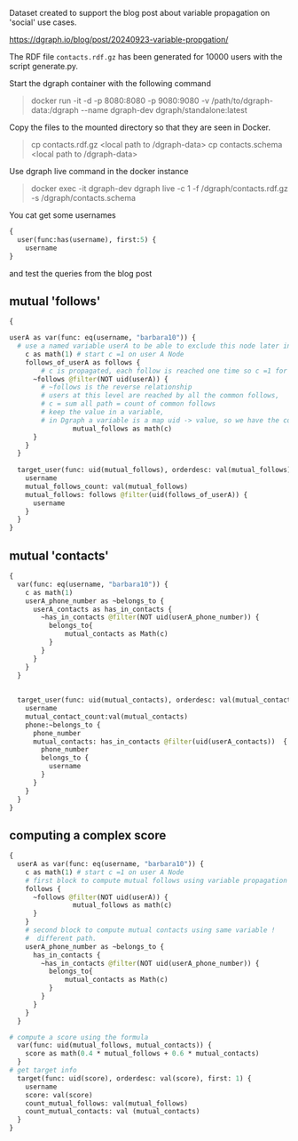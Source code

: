 
Dataset created to support the blog post about variable propagation on 'social' use cases.

https://dgraph.io/blog/post/20240923-variable-propgation/


The RDF file `contacts.rdf.gz` has been generated for 10000 users with the script generate.py. 


Start the dgraph container with the following command

> docker run -it -d -p 8080:8080 -p 9080:9080 -v /path/to/dgraph-data:/dgraph --name dgraph-dev dgraph/standalone:latest

Copy the files to the mounted directory so that they are seen in Docker.

> cp contacts.rdf.gz <local path to /dgraph-data>
> cp contacts.schema <local path to /dgraph-data>

Use dgraph live command in the docker instance

> docker exec -it dgraph-dev dgraph live -c 1 -f /dgraph/contacts.rdf.gz -s /dgraph/contacts.schema

You cat get some usernames 

```graphql
{
  user(func:has(username), first:5) {
    username
}
```

and test the queries from the blog post
## mutual 'follows'
```graphql
{

userA as var(func: eq(username, "barbara10")) { 
  # use a named variable userA to be able to exclude this node later in the query
    c as math(1) # start c =1 on user A Node
    follows_of_userA as follows {
        # c is propagated, each follow is reached one time so c =1 for every follow
      ~follows @filter(NOT uid(userA)) {
        # ~follows is the reverse relationship
        # users at this level are reached by all the common follows, 
        # c = sum all path = count of common follows
        # keep the value in a variable, 
        # in Dgraph a variable is a map uid -> value, so we have the count for every target
                mutual_follows as math(c)
      }
    }
  }
    
  target_user(func: uid(mutual_follows), orderdesc: val(mutual_follows), first:1) {
    username
    mutual_follows_count: val(mutual_follows)
    mutual_follows: follows @filter(uid(follows_of_userA)) {
      username
    }
  }
}
```

## mutual 'contacts'
```graphql
{
  var(func: eq(username, "barbara10")) {
    c as math(1)
    userA_phone_number as ~belongs_to {
      userA_contacts as has_in_contacts {
        ~has_in_contacts @filter(NOT uid(userA_phone_number)) {
          belongs_to{
              mutual_contacts as Math(c)
          }
        }
      }
    }
  }
  
  
  target_user(func: uid(mutual_contacts), orderdesc: val(mutual_contacts), first: 1) {
    username
    mutual_contact_count:val(mutual_contacts)
    phone:~belongs_to {
      phone_number
      mutual_contacts: has_in_contacts @filter(uid(userA_contacts))  {
        phone_number 
        belongs_to {
          username
        }
      }
    }
  }
}
```

## computing a complex score

```graphql
{
  userA as var(func: eq(username, "barbara10")) { 
    c as math(1) # start c =1 on user A Node
    # first block to compute mutual follows using variable propagation
    follows {
      ~follows @filter(NOT uid(userA)) {
                mutual_follows as math(c)
      }
    }
    # second block to compute mutual contacts using same variable !
    #  different path.
    userA_phone_number as ~belongs_to {
      has_in_contacts {
        ~has_in_contacts @filter(NOT uid(userA_phone_number)) {
          belongs_to{
              mutual_contacts as Math(c)
          }
        }
      }
    }
  }

# compute a score using the formula
  var(func: uid(mutual_follows, mutual_contacts)) {
    score as math(0.4 * mutual_follows + 0.6 * mutual_contacts)
  }
# get target info
  target(func: uid(score), orderdesc: val(score), first: 1) {
    username
    score: val(score)
    count_mutual_follows: val(mutual_follows)
    count_mutual_contacts: val (mutual_contacts)
  }
}
```